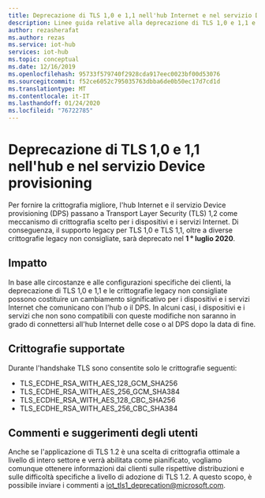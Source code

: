 ```yaml
---
title: Deprecazione di TLS 1,0 e 1,1 nell'hub Internet e nel servizio Device provisioning (DPS) | Microsoft Docs
description: Linee guida relative alla deprecazione di TLS 1,0 e 1,1 e alle crittografie supportate nell'hub e nei DPS.
author: rezasherafat
ms.author: rezas
ms.service: iot-hub
services: iot-hub
ms.topic: conceptual
ms.date: 12/16/2019
ms.openlocfilehash: 95733f579740f2928cda917eec0023bf00d53076
ms.sourcegitcommit: f52ce6052c795035763dbba6de0b50ec17d7cd1d
ms.translationtype: MT
ms.contentlocale: it-IT
ms.lasthandoff: 01/24/2020
ms.locfileid: "76722785"
---
```

# <a name="deprecation-of-tls-10-and-11-in-iot-hub-and-device-provisioning-service"></a>Deprecazione di TLS 1,0 e 1,1 nell'hub e nel servizio Device provisioning

Per fornire la crittografia migliore, l'hub Internet e il servizio Device provisioning (DPS) passano a Transport Layer Security (TLS) 1,2 come meccanismo di crittografia scelto per i dispositivi e i servizi Internet. Di conseguenza, il supporto legacy per TLS 1,0 e TLS 1,1, oltre a diverse crittografie legacy non consigliate, sarà deprecato nel **1 ° luglio 2020**.


## <a name="impact"></a>Impatto
In base alle circostanze e alle configurazioni specifiche dei clienti, la deprecazione di TLS 1,0 e 1,1 e le crittografie legacy non consigliate possono costituire un cambiamento significativo per i dispositivi e i servizi Internet che comunicano con l'hub o il DPS. In alcuni casi, i dispositivi e i servizi che non sono compatibili con queste modifiche non saranno in grado di connettersi all'hub Internet delle cose o al DPS dopo la data di fine.


## <a name="supported-ciphers"></a>Crittografie supportate

Durante l'handshake TLS sono consentite solo le crittografie seguenti:

* TLS_ECDHE_RSA_WITH_AES_128_GCM_SHA256
* TLS_ECDHE_RSA_WITH_AES_256_GCM_SHA384
* TLS_ECDHE_RSA_WITH_AES_128_CBC_SHA256
* TLS_ECDHE_RSA_WITH_AES_256_CBC_SHA384


## <a name="customer-feedback"></a>Commenti e suggerimenti degli utenti

Anche se l'applicazione di TLS 1.2 è una scelta di crittografia ottimale a livello di intero settore e verrà abilitata come pianificato, vogliamo comunque ottenere informazioni dai clienti sulle rispettive distribuzioni e sulle difficoltà specifiche a livello di adozione di TLS 1.2. A questo scopo, è possibile inviare i commenti a [iot_tls1_deprecation@microsoft.com](mailto:iot_tls1_deprecation@microsoft.com).
